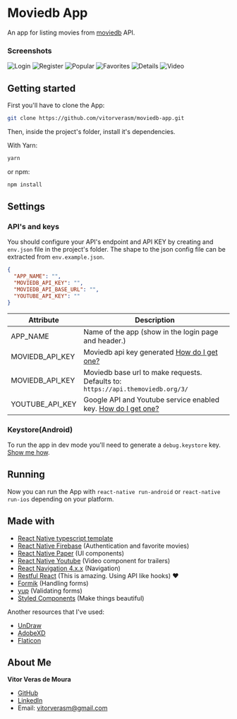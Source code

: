 # Moviedb App

An app for listing movies from [moviedb](https://developers.themoviedb.org/3/getting-started/introduction) API.

### Screenshots

![Login](https://i.imgur.com/9fcdjSn.png)
![Register](https://i.imgur.com/vD3KcQf.png)
![Popular](https://i.imgur.com/s7J2453.png)
![Favorites](https://i.imgur.com/Ky0jQBe.png)
![Details](https://i.imgur.com/belIt0X.png)
![Video](https://i.imgur.com/ZMS4OCC.png)

## Getting started

First you'll have to clone the App:

```bash
git clone https://github.com/vitorverasm/moviedb-app.git
```

Then, inside the project's folder, install it's dependencies.

With Yarn:

```bash
yarn
```

or npm:

```bash
npm install
```

## Settings

### API's and keys

You should configure your API's endpoint and API KEY by creating and `env.json` file in the project's folder. The shape to the json config file can be extracted from `env.example.json`.

```json
{
  "APP_NAME": "",
  "MOVIEDB_API_KEY": "",
  "MOVIEDB_API_BASE_URL": "",
  "YOUTUBE_API_KEY": ""
}
```

| Attribute       | Description                                                                                                                        |
| --------------- | ---------------------------------------------------------------------------------------------------------------------------------- |
| APP_NAME        | Name of the app (show in the login page and header.)                                                                               |
| MOVIEDB_API_KEY | Moviedb api key generated [How do I get one?](https://developers.themoviedb.org/3/getting-started/introduction)                    |
| MOVIEDB_API_KEY | Moviedb base url to make requests. Defaults to: `https://api.themoviedb.org/3/`                                                    |
| YOUTUBE_API_KEY | Google API and Youtube service enabled key. [How do I get one?](https://developers.google.com/youtube/v3/getting-started?hl=pt-br) |

### Keystore(Android)

To run the app in dev mode you'll need to generate a `debug.keystore` key. [Show me how](https://coderwall.com/p/r09hoq/android-generate-release-debug-keystores).

## Running

Now you can run the App with `react-native run-android` or `react-native run-ios` depending on your platform.

## Made with

- [React Native typescript template](https://github.com/react-native-community/react-native-template-typescript)
- [React Native Firebase](https://rnfirebase.io/) (Authentication and favorite movies)
- [React Native Paper](https://callstack.github.io/react-native-paper/index.html) (UI components)
- [React Native Youtube](https://github.com/inProgress-team/react-native-youtube) (Video component for trailers)
- [React Navigation 4.x.x](https://reactnavigation.org/en/) (Navigation)
- [Restful React](https://github.com/contiamo/restful-react) (This is amazing. Using API like hooks) :heart:
- [Formik](https://jaredpalmer.com/formik/docs/overview) (Handling forms)
- [yup](https://github.com/jquense/yup) (Validating forms)
- [Styled Components](https://www.styled-components.com/) (Make things beautiful)

Another resources that I've used:

- [UnDraw](https://undraw.co/)
- [AdobeXD](https://www.adobe.com/br/products/xd.html)
- [Flaticon](https://www.flaticon.com/)

## About Me

**Vitor Veras de Moura**

- [GitHub](https://github.com/vitor-veras)
- [LinkedIn](https://www.linkedin.com/in/vitor-veras/)
- Email: vitorverasm@gmail.com
